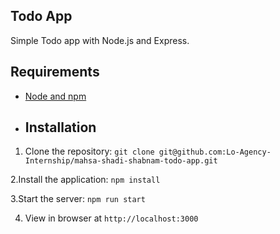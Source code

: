## Todo App

Simple Todo app with Node.js and Express.

## Requirements

- [Node and npm](http://nodejs.org)
- ## Installation

1. Clone the repository: `git clone git@github.com:Lo-Agency-Internship/mahsa-shadi-shabnam-todo-app.git`

2.Install the application: `npm install`

3.Start the server: `npm run start`

4. View in browser at `http://localhost:3000`
